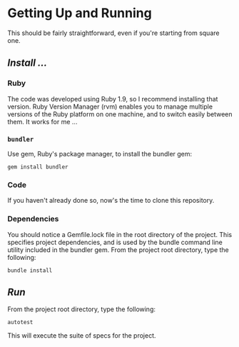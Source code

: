 # Getting Up and Running #

This should be fairly straightforward, even if you're starting from square one.

## _Install ..._ ##
### Ruby ###
The code was developed using Ruby 1.9, so I recommend installing that version.  Ruby Version Manager (rvm) enables you to manage multiple versions of the Ruby platform on one machine, and to switch easily between them.  It works for me ...
### `bundler` ###
Use gem, Ruby's package manager, to install the bundler gem:

    gem install bundler
### Code ###
If you haven't already done so, now's the time to clone this repository.
### Dependencies ###
You should notice a Gemfile.lock file in the root directory of the project.  This specifies project dependencies, and is used by the bundle command line utility included in the bundler gem.  From the project root directory, type the following:

    bundle install
## _Run_ ##
From the project root directory, type the following:

    autotest

This will execute the suite of specs for the project.